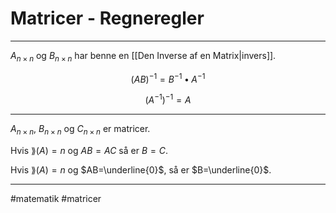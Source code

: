 # Matricer - Regneregler



---
$A_{n\times n}$ og $B_{n\times n}$ har benne en [[Den Inverse af en Matrix|invers]].

$$(AB)^{-1} = B^{-1} \bullet A^{-1}$$

$$\left(A^{-1}\right)^{-1} = A$$

---

$A_{n\times n}$, $B_{n\times n}$ og $C_{n\times n}$ er matricer.

Hvis $\rang(A) = n$ og $AB = AC$ så er $B=C$.

Hvis $\rang(A) = n$ og $AB=\underline{0}$, så er $B=\underline{0}$.



---
#matematik #matricer 